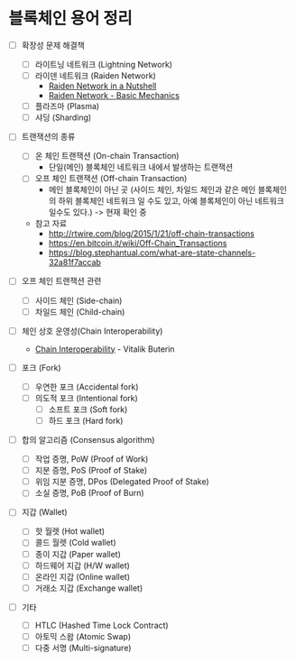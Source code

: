 # 블록체인 용어 정리

- [ ] 확장성 문제 해결책
  - [ ] 라이트닝 네트워크 (Lightning Network)
  - [ ] 라이덴 네트워크 (Raiden Network)
    * [Raiden Network in a Nutshell](https://youtu.be/R1tIy1XgdPw)
    * [Raiden Network - Basic Mechanics](https://youtu.be/1wAbCnD-M_I)
  - [ ] 플라즈마 (Plasma)
  - [ ] 샤딩 (Sharding)

- [ ] 트랜잭션의 종류
  - [ ] 온 체인 트랜잭션 (On-chain Transaction)
    * 단일(메인) 블록체인 네트워크 내에서 발생하는 트랜잭션
  - [ ] 오프 체인 트랜잭션 (Off-chain Transaction)
    * 메인 블록체인이 아닌 곳 (사이드 체인, 차일드 체인과 같은 메인 블록체인의 하위 블록체인 네트워크 일 수도 있고, 아예 블록체인이 아닌 네트워크 일수도 있다.) -> 현재 확인 중
  * 참고 자료
    * http://rtwire.com/blog/2015/1/21/off-chain-transactions
    * https://en.bitcoin.it/wiki/Off-Chain_Transactions
    * https://blog.stephantual.com/what-are-state-channels-32a81f7accab
- [ ] 오프 체인 트랜잭션 관련
  - [ ] 사이드 체인 (Side-chain)
  - [ ] 차일드 체인 (Child-chain)

- [ ] 체인 상호 운영성(Chain Interoperability)
  * [Chain Interoperability](https://static1.squarespace.com/static/55f73743e4b051cfcc0b02cf/t/5886800ecd0f68de303349b1/1485209617040/Chain+Interoperability.pdf) - Vitalik Buterin

- [ ] 포크 (Fork)
  - [ ] 우연한 포크 (Accidental fork)
  - [ ] 의도적 포크 (Intentional fork)
    - [ ] 소프트 포크 (Soft fork)
    - [ ] 하드 포크 (Hard fork)

- [ ] 합의 알고리즘 (Consensus algorithm)
  - [ ] 작업 증명, PoW (Proof of Work)
  - [ ] 지분 증명, PoS (Proof of Stake)
  - [ ] 위임 지분 증명, DPos (Delegated Proof of Stake)
  - [ ] 소실 증명, PoB (Proof of Burn)
  
- [ ] 지갑 (Wallet)
  - [ ] 핫 월렛 (Hot wallet)
  - [ ] 콜드 월렛 (Cold wallet)
  - [ ] 종이 지갑 (Paper wallet)
  - [ ] 하드웨어 지갑 (H/W wallet)
  - [ ] 온라인 지갑 (Online wallet)
  - [ ] 거래소 지갑 (Exchange wallet)

- [ ] 기타
  - [ ] HTLC (Hashed Time Lock Contract)
  - [ ] 아토믹 스왑 (Atomic Swap)
  - [ ] 다중 서명 (Multi-signature)
